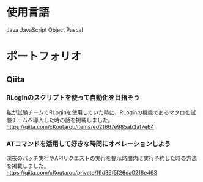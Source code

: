 # 使用言語
Java
JavaScript
Object Pascal

# ポートフォリオ
## Qiita
### RLoginのスクリプトを使って自動化を目指そう
私が試験チームでRLoginを使用していた時に、RLoginの機能であるマクロを試験チームへ導入した時の話を掲載しました。
https://qiita.com/xKoutarou/items/ed21667e985ab3af7e64

### ATコマンドを活用して好きな時間にオペレーションしよう
深夜のバッチ実行やAPIリクエストの実行を提示時間内に実行予約した時の方法を掲載しました。
https://qiita.com/xKoutarou/private/f9d36f5f26da0218e463